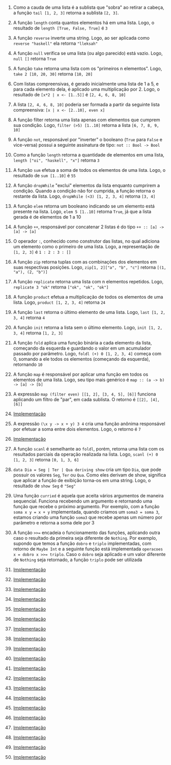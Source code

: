1. Como a cauda de uma lista é a sublista que "sobra" ao retirar a cabeça, a função `tail [1, 2, 3]` retorna a sublista `[2, 3]`. 

2. A função `length` conta quantos elementos há em uma lista. Logo, o resultado de `length [True, False, True]` é `3`

3. A função `reverse` inverte uma string. Logo, ao ser aplicada como `reverse "haskell"` ela retorna `"lleksah"`

4. A função `null` verifica se uma lista (ou algo parecido) está vazio. Logo, `null []` retorna `True`

5. A função `take` retorna uma lista com os "primeiros n elementos". Logo, `take 2 [10, 20, 30]` retorna `[10, 20]`

6. Com listas compreensivas, é gerado inicialmente uma lista de 1 a 5, e para cada elemento dela, é aplicado uma multiplicação por 2. Logo, o resultado de `[x*2 | x <- [1..5]]` é `[2, 4, 6, 8, 10]`

7. A lista `[2, 4, 6, 8, 10]` poderia ser formada a partir da seguinte lista compreensiva: `[x | x <- [2..10], even x]`

8. A função filter retorna uma lista apenas com elementos que cumprem sua condição. Logo, `filter (>5) [1..10]` retorna a lista `[6, 7, 8, 9, 10]`

9. A função `not`, responsável por "inverter" o booleano (`True` para `False` e vice-versa) possui a seguinte assinatura de tipo: `not :: Bool -> Bool`

10. Como a função `length` retorna a quantidade de elementos em uma lista, `length ["oi", "haskell", "x"]` retorna `3`

11. A função `sum` efetua a soma de todos os elementos de uma lista. Logo, o resultado de `sum [1..10]` é `55`

12. A função `dropWhile` "exclui" elementos da lista enquanto cumprirem a condição. Quando a condição não for cumprida, a função retorna o restante da lista. Logo, `dropWhile (<3) [1, 2, 3, 4]` retorna `[3, 4]`

13. A função `elem` retorna um booleano indicando se um elemento está presente na lista. Logo, `elem 5 [1..10]` retorna `True`, já que a lista gerada é de elementos de 1 a 10

14. A função `++`, responsável por concatenar 2 listas é do tipo `++ :: [a] -> [a] -> [a]`

15. O operador `:`, conhecido como construtor das listas, no qual adiciona um elemento como o primeiro de uma lista. Logo, a representação de `[1, 2, 3]` é `1 : 2 : 3 : []`

16. A função `zip` retorna tuplas com as combinações dos elementos em suas respectivas posições. Logo, `zip[1, 2]["a", "b", "c"]` retorna `[(1, "a"), (2, "b")]`

17. A função `replicate` retorna uma lista com n elementos repetidos. Logo, `replicate 3 "ok"` retorna `["ok", "ok", "ok"]`

18. A função `product` efetua a multiplicação de todos os elementos de uma lista. Logo, `product [1, 2, 3, 4]` retorna `24`

19. A função `last` retorna o último elemento de uma lista. Logo, `last [1, 2, 3, 4]` retorna `4`

20. A função `init` retorna a lista sem o último elemento. Logo, `init [1, 2, 3, 4]` retorna `[1, 2, 3]`

21. A função `fold` aplica uma função binária a cada elemento da lista, começando da esquerda e guardando o valor em um acumulador passado por parâmetro. Logo, `foldl (+) 0 [1, 2, 3, 4]` começa com 0, somando a ele todos os elementos (começando da esquerda), retornando `10`

22. A função `map` é responsável por aplicar uma função em todos os elementos de uma lista. Logo, seu tipo mais genérico é `map :: (a -> b) -> [a] -> [b]`

23. A expressão `map (filter even) [[1, 2], [3, 4, 5], [6]]` funciona aplicando um filtro de "par", em cada sublista. O retorno é `[[2], [4], [6]]` 

24. [Implementação](24_somaPares.hs)

25. A expressão `(\x y -> x + y) 3 4` cria uma função anônima responsável por efetuar a soma entre dois elementos. Logo, o retorno é `7`

26. [Implementação](26_maiorElemento.hs)

27. A função `scanl` é semelhante ao `foldl`, porém, retorna uma lista com os resultados parciais da operação realizada na lista. Logo, `scanl (+) 0 [1, 2, 3]` retorna `[0, 1, 3, 6]`

28. `data Dia = Seg | Ter | Qua deriving show` cria um tipo `Dia`, que pode possuir os valores `Seg`, `Ter` ou `Qua`. Como eles derivam de show, significa que aplicar a função de exibição torna-os em uma string. Logo, o resultado de `show Seg` é `"Seg"`

29. Uma função `curried` é aquela que aceita vários argumentos de maneira sequencial. Funciona recebendo um argumento e retornando uma função que recebe o próximo argumento. Por exemplo, com a função `soma x y = x + y` implementada, quando criamos um `soma3 = soma 3`, estamos criando uma função `soma3` que recebe apenas um número por parâmetro e retorna a soma dele por 3

30. A função `>>=` encadeia o funcionamento das funções, aplicando outra caso o resultado da primeira seja diferente de `Nothing`. Por exemplo, supondo que temos a função `dobro` e `triplo` implementadas, com retorno de `Maybe Int` e a seguinte função está implementada `operacoes x = dobro x >>= triplo`. Caso o `dobro` seja aplicado e um valor diferente de `Nothing` seja retornado, a função `triplo` pode ser utilizada

31. [Implementação](31_dobro.hs)

32. [Implementação](32_parOuImpar.hs)

33. [Implementação](33_somaLista.hs)

34. [Implementação](34_maiorDeDois.hs) 

35. [Implementação](35_inverso.hs) 

36. [Implementação](36_filtraPares.hs) 

37. [Implementação](37_multiplicaTodos.hs) 

38. [Implementação](38_contaElementos.hs) 

39. [Implementação](39_ultimo.hs) 

40. [Implementação](40_segundo.hs) 

41. [Implementação](41_repete.hs) 

42. [Implementação](42_intercala.hs) 

43. [Implementação](43_contaVogais.hs) 

44. [Implementação](44_ehPalindromo.hs) 

45. [Implementação](45_aplicaDuasVezes.hs) 

46. [Implementação](46_potencia.hs) 

47. [Implementação](47_concatListas.hs) 

48. [Implementação](48_removerElemento.hs) 

49. [Implementação](49_frequencia.hs) 

50. [Implementação](50_intersecao.hs) 